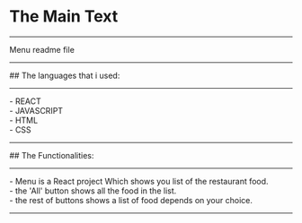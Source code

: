 # The Main Text 
<hr>
Menu readme file
<hr>
## The languages that i used:
<hr>
- REACT <br>
- JAVASCRIPT <br>
- HTML <br>
- CSS <br>
<hr>
## The Functionalities:
<hr>
- Menu is a React project Which shows you list of the restaurant food. <br>
- the 'All' button shows all the food in the list. <br>
- the rest of buttons shows a list of food depends on your choice. <br>
<hr>
